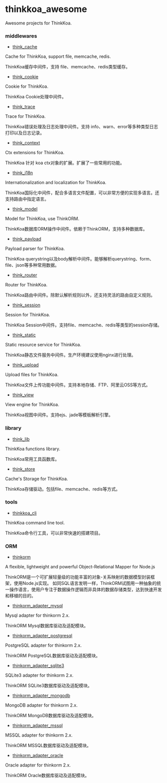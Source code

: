 # thinkkoa_awesome

Awesome projects for ThinkKoa.

### middlewares

*  [think_cache](https://github.com/thinkkoa/think_cache) 

Cache for ThinkKoa, support file, memcache, redis.

ThinkKoa缓存中间件，支持 file、memcache、redis类型缓存。


*  [think_cookie](https://github.com/thinkkoa/think_cookie) 

Cookie for ThinkKoa.

ThinkKoa Cookie处理中间件。

*  [think_trace](https://github.com/thinkkoa/think_trace) 

Trace for ThinkKoa.

ThinkKoa错误处理及日志处理中间件。支持 info、warn、error等多种类型日志打印以及日志记录。

*  [think_context](https://github.com/thinkkoa/think_context) 

Ctx extensions for ThinkKoa.

ThinkKoa 针对 koa ctx对象的扩展。扩展了一些常用的功能。

*  [think_i18n](https://github.com/thinkkoa/think_i18n) 

Internationalization and localization for ThinkKoa.

ThinkKoa国际化中间件，配合多语言文件配置，可以非常方便的实现多语言。还支持路由中指定语言。

*  [think_model](https://github.com/thinkkoa/think_model) 

Model for ThinkKoa, use ThinkORM.

ThinkKoa数据库ORM操作中间件。依赖于ThinkORM，支持多种数据库。

*  [think_payload](https://github.com/thinkkoa/think_payload) 

Payload parser for ThinkKoa.

ThinkKoa querystring以及body解析中间件。能够解析querystring、form、file、json等多种常用数据。

*  [think_router](https://github.com/thinkkoa/think_router) 

Router for ThinkKoa.

ThinkKoa路由中间件。除默认解析规则以外，还支持灵活的路由自定义规则。

*  [think_session](https://github.com/thinkkoa/think_session) 

Session for ThinkKoa.

ThinkKoa Session中间件。支持file、memcache、redis等类型的session存储。

*  [think_static](https://github.com/thinkkoa/think_static) 

Static resource service for ThinkKoa.

ThinkKoa静态文件服务中间件。生产环境建议使用nginx进行处理。

*  [think_upload](https://github.com/thinkkoa/think_upload) 

Upload files for ThinkKoa.

ThinkKoa文件上传功能中间件。支持本地存储、FTP、阿里云OSS等方式。

*  [think_view](https://github.com/thinkkoa/think_view) 

View engine for ThinkKoa.

ThinkKoa视图中间件。支持ejs、jade等模板解析引擎。

### library

*  [think_lib](https://github.com/thinkkoa/think_lib) 

ThinkKoa functions library.

ThinkKoa常用工具函数库。

*  [think_store](https://github.com/thinkkoa/think_store) 

Cache's Storage for ThinkKoa.

ThinkKoa存储驱动。包括file、memcache、redis等方式。

### tools

*  [thinkkoa_cli](https://github.com/thinkkoa/thinkkoa_cli) 

ThinkKoa command line tool.

ThinkKoa命令行工具，可以非常快速的搭建项目。


### ORM

*  [thinkorm](https://github.com/thinkkoa/thinkorm) 

A flexible, lightweight and powerful Object-Relational Mapper for Node.js

ThinkORM是一个可扩展轻量级的功能丰富的对象-关系映射的数据模型封装框架，使用Node.js实现。
如同SQL语言发明一样，ThinkORM试图用一种抽象的统一操作语言，使用户专注于数据操作逻辑而非具体的数据存储类型，达到快速开发和移植的目的。

*  [thinkorm_adapter_mysql](https://github.com/thinkkoa/thinkorm_adapter_mysql) 

Mysql adapter for thinkorm 2.x.

ThinkORM Mysql数据库驱动及适配模块。

*  [thinkorm_adapter_postgresql](https://github.com/thinkkoa/thinkorm_adapter_postgresql) 

PostgreSQL adapter for thinkorm 2.x.

ThinkORM PostgreSQL数据库驱动及适配模块。

*  [thinkorm_adapter_sqlite3](https://github.com/thinkkoa/thinkorm_adapter_sqlite3) 

SQLite3 adapter for thinkorm 2.x.

ThinkORM SQLite3数据库驱动及适配模块。

*  [thinkorm_adapter_mongodb](https://github.com/thinkkoa/thinkorm_adapter_mongodb) 

MongoDB adapter for thinkorm 2.x.

ThinkORM MongoDB数据库驱动及适配模块。

*  [thinkorm_adapter_mssql](https://github.com/thinkkoa/thinkorm_adapter_mssql) 

MSSQL adapter for thinkorm 2.x.

ThinkORM MSSQL数据库驱动及适配模块。

*  [thinkorm_adapter_oracle](https://github.com/thinkkoa/thinkorm_adapter_oracle) 

Oracle adapter for thinkorm 2.x.

ThinkORM Oracle数据库驱动及适配模块。
